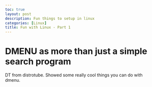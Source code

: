 ```yaml
---
toc: true
layout: post
description: Fun things to setup in linux
categories: [Linux]
title: Fun with Linux - Part 1
---
```



# DMENU as more than just a simple search program

DT from distrotube. Showed some really cool things you can do with dmenu. 